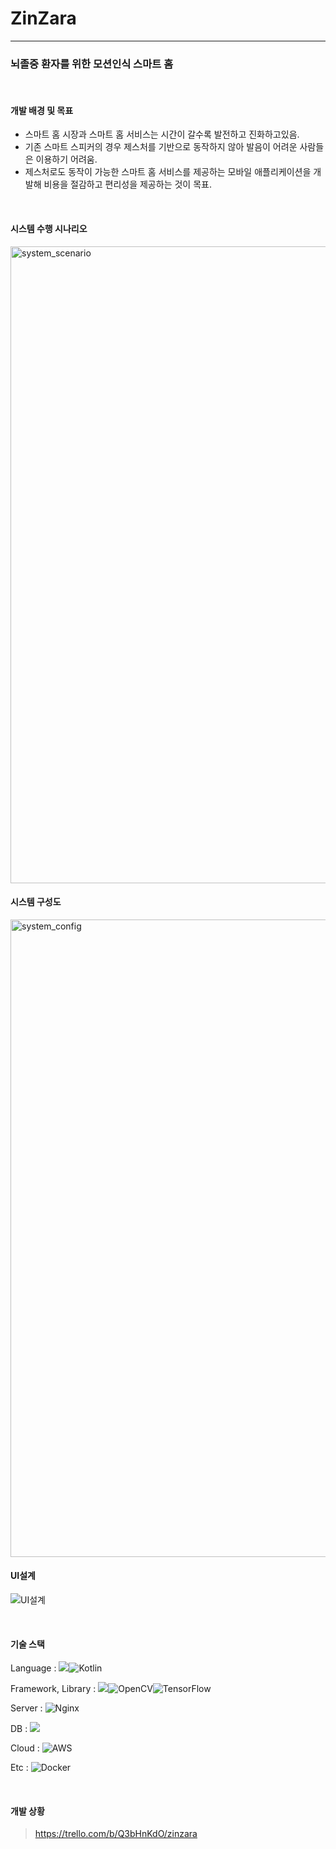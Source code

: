 # ZinZara
---------------

### 뇌졸중 환자를 위한 모션인식 스마트 홈

<br>

#### 개발 배경 및 목표

- 스마트 홈 시장과 스마트 홈 서비스는 시간이 갈수록 발전하고 진화하고있음.
- 기존 스마트 스피커의 경우 제스처를 기반으로 동작하지 않아 발음이 어려운 사람들은 이용하기 어려움.
- 제스처로도 동작이 가능한 스마트 홈 서비스를 제공하는 모바일 애플리케이션을 개발해 비용을 절감하고 편리성을 제공하는 것이 목표.

<br>

#### 시스템 수행 시나리오

<img width="1019" alt="system_scenario" src="https://user-images.githubusercontent.com/98944656/158361608-0f6fcfc6-57fd-42ac-a560-af559123c90e.png">


<br>

#### 시스템 구성도
<img width="1020" alt="system_config" src="https://user-images.githubusercontent.com/98944656/153368563-c473d3c3-41fb-4485-bdb2-9a68e1405fb5.png">

#### UI설계
![UI설계](https://user-images.githubusercontent.com/87293842/159208641-f2feb13a-31c7-4c11-826d-c2e026f27239.JPG)


<br>

#### 기술 스택

Language : <img src="https://img.shields.io/badge/python-3776AB?style=for-the-badge&logo=python&logoColor=white">![Kotlin](https://img.shields.io/badge/kotlin-%230095D5.svg?style=for-the-badge&logo=kotlin&logoColor=white)

Framework, Library : <img src="https://img.shields.io/badge/django-092E20?style=for-the-badge&logo=django&logoColor=white">![OpenCV](https://img.shields.io/badge/opencv-%23white.svg?style=for-the-badge&logo=opencv&logoColor=white)![TensorFlow](https://img.shields.io/badge/TensorFlow-%23FF6F00.svg?style=for-the-badge&logo=TensorFlow&logoColor=white)

Server : ![Nginx](https://img.shields.io/badge/nginx-%23009639.svg?style=for-the-badge&logo=nginx&logoColor=white)

DB : <img src="https://img.shields.io/badge/mariaDB-003545?style=for-the-badge&logo=mariaDB&logoColor=white">

Cloud : ![AWS](https://img.shields.io/badge/AWS-%23FF9900.svg?style=for-the-badge&logo=amazon-aws&logoColor=white)

Etc : ![Docker](https://img.shields.io/badge/docker-%230db7ed.svg?style=for-the-badge&logo=docker&logoColor=white)

<br>

#### 개발 상황

> https://trello.com/b/Q3bHnKdO/zinzara
